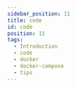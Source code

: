 ```yaml
---
sidebar_position: 11
title: code
id: code
position: 11
tags:
  - Introduction
  - code
  - docker
  - docker-compose
  - tips
---
```

